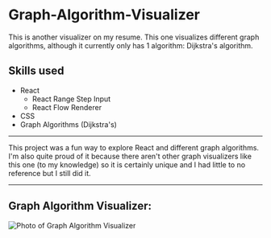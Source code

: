 # Graph-Algorithm-Visualizer
This is another visualizer on my resume. This one visualizes different graph algorithms, although it currently only has 1 algorithm: Dijkstra's algorithm.

## Skills used
* React
  * React Range Step Input
  * React Flow Renderer
* CSS
* Graph Algorithms (Dijkstra's)
___

This project was a fun way to explore React and different graph algorithms. I'm also quite proud of it because there aren't other graph visualizers like this one (to my knowledge) so it is certainly unique and I had little to no reference but I still did it. 

___

## Graph Algorithm Visualizer:
![Photo of Graph Algorithm Visualizer](https://user-images.githubusercontent.com/67520166/167271086-9068cb42-fa0b-41a3-9e2a-af1ef0e0581c.png)
